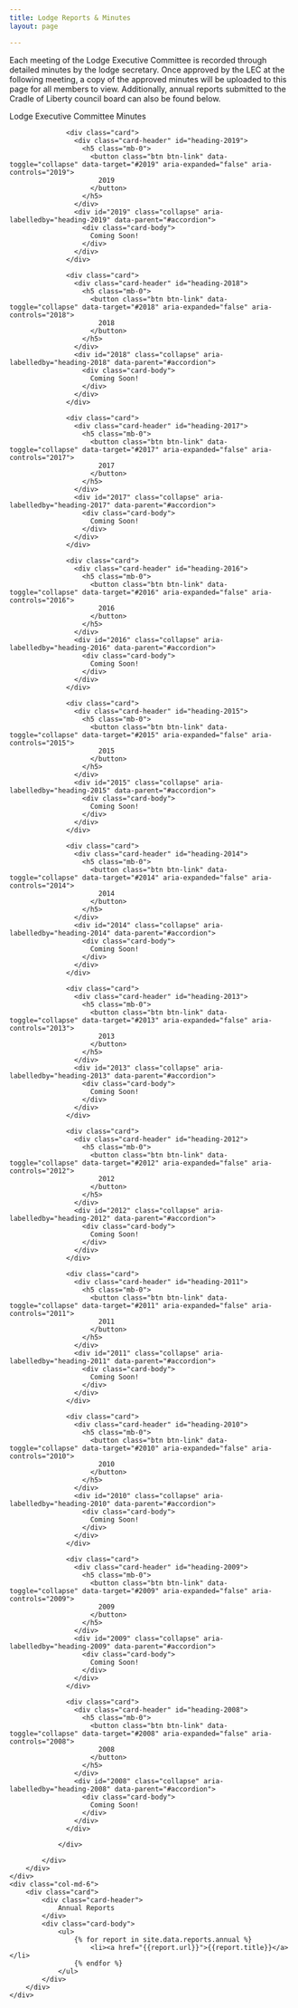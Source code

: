 ```yaml
---
title: Lodge Reports & Minutes
layout: page

---
```


Each meeting of the Lodge Executive Committee is recorded through detailed minutes by the lodge secretary. Once approved by the LEC at the following meeting, a copy of the approved minutes will be uploaded to this page for all members to view.  Additionally, annual reports submitted to the Cradle of Liberty council board can also be found below.

<div class="row">
	<div class="col-md-6">
		<div class="card mb-3">
			<div class="card-header">
				Lodge Executive Committee Minutes
			</div>
			<div class="card-body">
				<div id="accordion">

				  <div class="card">
				    <div class="card-header" id="heading-2019">
				      <h5 class="mb-0">
				        <button class="btn btn-link" data-toggle="collapse" data-target="#2019" aria-expanded="false" aria-controls="2019">
				          2019
				        </button>
				      </h5>
				    </div>
				    <div id="2019" class="collapse" aria-labelledby="heading-2019" data-parent="#accordion">
				      <div class="card-body">
				        Coming Soon!
				      </div>
				    </div>
				  </div>

				  <div class="card">
				    <div class="card-header" id="heading-2018">
				      <h5 class="mb-0">
				        <button class="btn btn-link" data-toggle="collapse" data-target="#2018" aria-expanded="false" aria-controls="2018">
				          2018
				        </button>
				      </h5>
				    </div>
				    <div id="2018" class="collapse" aria-labelledby="heading-2018" data-parent="#accordion">
				      <div class="card-body">
				        Coming Soon!
				      </div>
				    </div>
				  </div> 

				  <div class="card">
				    <div class="card-header" id="heading-2017">
				      <h5 class="mb-0">
				        <button class="btn btn-link" data-toggle="collapse" data-target="#2017" aria-expanded="false" aria-controls="2017">
				          2017
				        </button>
				      </h5>
				    </div>
				    <div id="2017" class="collapse" aria-labelledby="heading-2017" data-parent="#accordion">
				      <div class="card-body">
				        Coming Soon!
				      </div>
				    </div>
				  </div> 

				  <div class="card">
				    <div class="card-header" id="heading-2016">
				      <h5 class="mb-0">
				        <button class="btn btn-link" data-toggle="collapse" data-target="#2016" aria-expanded="false" aria-controls="2016">
				          2016
				        </button>
				      </h5>
				    </div>
				    <div id="2016" class="collapse" aria-labelledby="heading-2016" data-parent="#accordion">
				      <div class="card-body">
				        Coming Soon!
				      </div>
				    </div>
				  </div> 

				  <div class="card">
				    <div class="card-header" id="heading-2015">
				      <h5 class="mb-0">
				        <button class="btn btn-link" data-toggle="collapse" data-target="#2015" aria-expanded="false" aria-controls="2015">
				          2015
				        </button>
				      </h5>
				    </div>
				    <div id="2015" class="collapse" aria-labelledby="heading-2015" data-parent="#accordion">
				      <div class="card-body">
				        Coming Soon!
				      </div>
				    </div>
				  </div> 

				  <div class="card">
				    <div class="card-header" id="heading-2014">
				      <h5 class="mb-0">
				        <button class="btn btn-link" data-toggle="collapse" data-target="#2014" aria-expanded="false" aria-controls="2014">
				          2014
				        </button>
				      </h5>
				    </div>
				    <div id="2014" class="collapse" aria-labelledby="heading-2014" data-parent="#accordion">
				      <div class="card-body">
				        Coming Soon!
				      </div>
				    </div>
				  </div> 

				  <div class="card">
				    <div class="card-header" id="heading-2013">
				      <h5 class="mb-0">
				        <button class="btn btn-link" data-toggle="collapse" data-target="#2013" aria-expanded="false" aria-controls="2013">
				          2013
				        </button>
				      </h5>
				    </div>
				    <div id="2013" class="collapse" aria-labelledby="heading-2013" data-parent="#accordion">
				      <div class="card-body">
				        Coming Soon!
				      </div>
				    </div>
				  </div> 

				  <div class="card">
				    <div class="card-header" id="heading-2012">
				      <h5 class="mb-0">
				        <button class="btn btn-link" data-toggle="collapse" data-target="#2012" aria-expanded="false" aria-controls="2012">
				          2012
				        </button>
				      </h5>
				    </div>
				    <div id="2012" class="collapse" aria-labelledby="heading-2012" data-parent="#accordion">
				      <div class="card-body">
				        Coming Soon!
				      </div>
				    </div>
				  </div> 

				  <div class="card">
				    <div class="card-header" id="heading-2011">
				      <h5 class="mb-0">
				        <button class="btn btn-link" data-toggle="collapse" data-target="#2011" aria-expanded="false" aria-controls="2011">
				          2011
				        </button>
				      </h5>
				    </div>
				    <div id="2011" class="collapse" aria-labelledby="heading-2011" data-parent="#accordion">
				      <div class="card-body">
				        Coming Soon!
				      </div>
				    </div>
				  </div> 

				  <div class="card">
				    <div class="card-header" id="heading-2010">
				      <h5 class="mb-0">
				        <button class="btn btn-link" data-toggle="collapse" data-target="#2010" aria-expanded="false" aria-controls="2010">
				          2010
				        </button>
				      </h5>
				    </div>
				    <div id="2010" class="collapse" aria-labelledby="heading-2010" data-parent="#accordion">
				      <div class="card-body">
				        Coming Soon!
				      </div>
				    </div>
				  </div> 

				  <div class="card">
				    <div class="card-header" id="heading-2009">
				      <h5 class="mb-0">
				        <button class="btn btn-link" data-toggle="collapse" data-target="#2009" aria-expanded="false" aria-controls="2009">
				          2009
				        </button>
				      </h5>
				    </div>
				    <div id="2009" class="collapse" aria-labelledby="heading-2009" data-parent="#accordion">
				      <div class="card-body">
				        Coming Soon!
				      </div>
				    </div>
				  </div> 

				  <div class="card">
				    <div class="card-header" id="heading-2008">
				      <h5 class="mb-0">
				        <button class="btn btn-link" data-toggle="collapse" data-target="#2008" aria-expanded="false" aria-controls="2008">
				          2008
				        </button>
				      </h5>
				    </div>
				    <div id="2008" class="collapse" aria-labelledby="heading-2008" data-parent="#accordion">
				      <div class="card-body">
				        Coming Soon!
				      </div>
				    </div>
				  </div> 

				</div>

			</div>
		</div>
	</div>
	<div class="col-md-6">
		<div class="card">
			<div class="card-header">
				Annual Reports
			</div>
			<div class="card-body">
				<ul>
					{% for report in site.data.reports.annual %}
						<li><a href="{{report.url}}">{{report.title}}</a></li>
					{% endfor %}
				</ul>
			</div>
		</div>
	</div>
</div>
